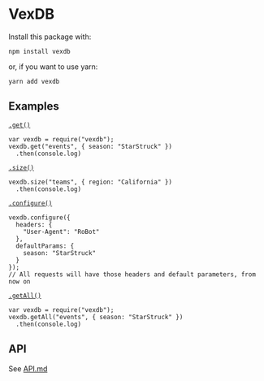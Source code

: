 # VexDB

Install this package with:

    npm install vexdb

or, if you want to use yarn:

    yarn add vexdb

## Examples

[`.get()`](https://github.com/MayorMonty/vexdb/blob/master/API.md#get)

    var vexdb = require("vexdb");
    vexdb.get("events", { season: "StarStruck" })
      .then(console.log)

[`.size()`](https://github.com/MayorMonty/vexdb/blob/master/API.md#size)

    vexdb.size("teams", { region: "California" })
      .then(console.log)

[`.configure()`](https://github.com/MayorMonty/vexdb/blob/master/API.md#configure)

    vexdb.configure({
      headers: {
        "User-Agent": "RoBot"
      },
      defaultParams: {
        season: "StarStruck"
      }
    });
    // All requests will have those headers and default parameters, from now on

[`.getAll()`](https://github.com/MayorMonty/vexdb/blob/master/API.md#getAll)

    var vexdb = require("vexdb");
    vexdb.getAll("events", { season: "StarStruck" })
      .then(console.log)

## API
See [API.md](https://github.com/MayorMonty/vexdb/blob/master/API.md)
